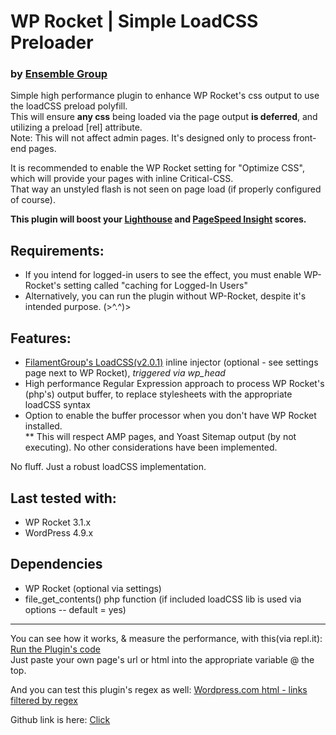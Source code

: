 # WP Rocket | Simple LoadCSS Preloader
### by [Ensemble Group](https://ensemblegroup.net)  

Simple high performance plugin to enhance WP Rocket's css output to use the loadCSS preload polyfill.  
This will ensure **any css** being loaded via the page output **is deferred**, and utilizing a preload [rel] attribute.  
Note: This will not affect admin pages. It's designed only to process front-end pages.  
  
It is recommended to enable the WP Rocket setting for "Optimize CSS", which will provide your pages with inline Critical-CSS.  
That way an unstyled flash is not seen on page load (if properly configured of course).  

**This plugin will boost your [Lighthouse](https://developers.google.com/web/tools/lighthouse/) and [PageSpeed Insight](https://developers.google.com/speed/pagespeed/insights/) scores.**
  
## Requirements: 
* If you intend for logged-in users to see the effect, you must enable WP-Rocket's setting called "caching for Logged-In Users"
* Alternatively, you can run the plugin without WP-Rocket, despite it's intended purpose.    (>^.^)>

## Features:  
* [FilamentGroup's LoadCSS(v2.0.1)](https://github.com/filamentgroup/loadCSS/tree/v2.0.1) inline injector 
  (optional - see settings page next to WP Rocket), *triggered via wp_head*  
* High performance Regular Expression approach to process WP Rocket's (php's) output buffer, to replace stylesheets with the appropriate loadCSS syntax  
* Option to enable the buffer processor when you don't have WP Rocket installed.  
** This will respect AMP pages, and Yoast Sitemap output (by not executing). No other considerations have been implemented.  

No fluff. Just a robust loadCSS implementation.  

## Last tested with:
* WP Rocket 3.1.x
* WordPress 4.9.x

## Dependencies
* WP Rocket  (optional via settings)  
* file_get_contents() php function  (if included loadCSS lib is used via options -- default = yes)

------------

You can see how it works, & measure the performance, with this(via repl.it): [Run the Plugin's code](https://repl.it/@ensemblebd/WPRocketLoadCSSMeasurement)  
Just paste your own page's url or html into the appropriate variable @ the top.  

And you can test this plugin's regex as well: [Wordpress.com html - links filtered by regex](https://regex101.com/r/xsugT7/1/)  

Github link is here: [Click](https://github.com/ensemblebd/wp-rocket-loadcss)  
